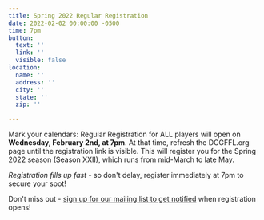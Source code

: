 ```yaml
---
title: Spring 2022 Regular Registration
date: 2022-02-02 00:00:00 -0500
time: 7pm
button:
  text: ''
  link: ''
  visible: false
location:
  name: ''
  address: ''
  city: ''
  state: ''
  zip: ''

---
```

Mark your calendars: Regular Registration for ALL players will open on **Wednesday, February 2nd, at 7pm**. At that time, refresh the DCGFFL.org page until the registration link is visible. This will register you for the Spring 2022 season (Season XXII), which runs from mid-March to late May.

_Registration fills up fast_ - so don't delay, register immediately at 7pm to secure your spot! 

Don't miss out - [sign up for our mailing list to get notified](http://eepurl.com/c9JkQz) when registration opens!